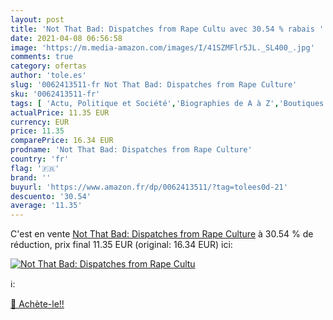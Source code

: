 ```yaml
---
layout: post
title: 'Not That Bad: Dispatches from Rape Cultu avec 30.54 % rabais '
date: 2021-04-08 06:56:58
image: 'https://m.media-amazon.com/images/I/41SZMFlr5JL._SL400_.jpg'
comments: true
category: ofertas
author: 'tole.es'
slug: '0062413511-fr Not That Bad: Dispatches from Rape Culture'
sku: '0062413511-fr'
tags: [ 'Actu, Politique et Société','Biographies de A à Z','Boutiques','Conflits dans la société','Culture dans la société','Développement personnel','Développement personnel maltraitances','Famille et bien-être','Grands thèmes dhistoire et actualité','Histoire','Livres','Livres anglais et étrangers','Parents et famille','Questions de société dans la société','Regular Stores','Relations familiales','Romans policiers et polars','Santé familiale','Sciences humaines','Violence et abus','Violence et déviances dans la société','Éducation et soins des enfants', ]
actualPrice: 11.35 EUR
currency: EUR
price: 11.35
comparePrice: 16.34 EUR
prodname: 'Not That Bad: Dispatches from Rape Culture'
country: 'fr'
flag: '🇫🇷'
brand: ''
buyurl: 'https://www.amazon.fr/dp/0062413511/?tag=tolees0d-21'
descuento: '30.54'
average: '11.35'
---
```


C'est en vente [Not That Bad: Dispatches from Rape Culture](https://www.amazon.fr/dp/0062413511/?tag=tolees0d-21)  à  30.54 % de réduction, prix final  11.35 EUR (original: 16.34 EUR) ici:

[![Not That Bad: Dispatches from Rape Cultu](https://m.media-amazon.com/images/I/41SZMFlr5JL._SL400_.jpg)](https://www.amazon.fr/dp/0062413511/?tag=tolees0d-21)

ℹ️:


[🛒 Achète-le!!](https://www.amazon.fr/dp/0062413511/?tag=tolees0d-21)
